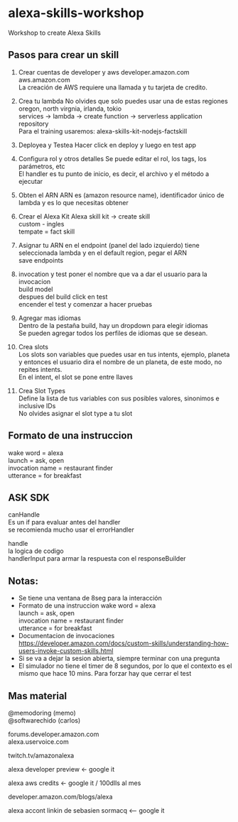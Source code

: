 # alexa-skills-workshop
Workshop to create Alexa Skills

## Pasos para crear un skill
1. Crear cuentas de developer y aws
developer.amazon.com  
aws.amazon.com  
La creación de AWS requiere una llamada y tu tarjeta de credito.  

2. Crea tu lambda
No olvides que solo puedes usar una de estas regiones  
oregon, north virgnia, irlanda, tokio  
services -> lambda -> create function -> serverless application repository  
Para el training usaremos: alexa-skills-kit-nodejs-factskill  

3. Deployea y Testea
Hacer click en deploy y luego en test app  

4. Configura rol y otros detalles
Se puede editar el rol, los tags, los parámetros, etc  
El handler es tu punto de inicio, es decir, el archivo y el método a ejecutar  

5. Obten el ARN
ARN es (amazon resource name), identificador único de lambda y es lo que necesitas obtener  

6. Crear el Alexa Kit
Alexa skill kit -> create skill  
custom - ingles  
tempate = fact skill  

7. Asignar tu ARN
en el endpoint (panel del lado izquierdo) tiene seleccionada lambda y en el default region, pegar el ARN  
save endpoints

8. invocation y test
poner el nombre que va a dar el usuario para la invocacion  
build model  
despues del build click en test  
encender el test y comenzar a hacer pruebas

9. Agregar mas idiomas  
Dentro de la pestaña build, hay un dropdown para elegir idiomas  
Se pueden agregar todos los perfiles de idiomas que se desean.  

10. Crea slots  
Los slots son variables que puedes usar en tus intents, ejemplo, planeta y entonces el usuario dira el nombre de un planeta, de este modo, no repites intents.  
En el intent, el slot se pone entre llaves  

11. Crea Slot Types  
Define la lista de tus variables con sus posibles valores, sinonimos e inclusive IDs  
No olvides asignar el slot type a tu slot

## Formato de una instruccion
wake word = alexa  
launch = ask, open  
invocation name = restaurant finder  
utterance = for breakfast  

## ASK SDK

canHandle   
Es un if para evaluar antes del handler  
se recomienda mucho usar el errorHandler  

handle    
la logica de codigo  
handlerInput para armar la respuesta con el responseBuilder  

## Notas:  
- Se tiene una ventana de 8seg para la interacción  
- Formato de una instruccion
wake word = alexa  
launch = ask, open  
invocation name = restaurant finder  
utterance = for breakfast  
- Documentacion de invocaciones https://developer.amazon.com/docs/custom-skills/understanding-how-users-invoke-custom-skills.html
- Si se va a dejar la sesion abierta, siempre terminar con una pregunta
- El simulador no tiene el timer de 8 segundos, por lo que el contexto es el mismo que hace 10 mins. Para forzar hay que cerrar el test

## Mas material

@memodoring (memo)  
@softwarechido (carlos)  

forums.developer.amazon.com  
alexa.uservoice.com

twitch.tv/amazonalexa

alexa developer preview <- google it

alexa aws credits <- google it /  100dlls al mes

developer.amazon.com/blogs/alexa

alexa accont linkin de sebasien sormacq <-- google it

